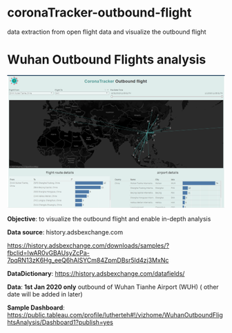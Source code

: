 # coronaTracker-outbound-flight
data extraction from open flight data and visualize the outbound flight


# Wuhan Outbound Flights analysis

![Outbound flight dashboard](/images/coronaTracket-OutboundFlightDashboard.png)


**Objective**: to visualize the outbound flight and enable in-depth analysis

**Data source**: history.adsbexchange.com 

https://history.adsbexchange.com/downloads/samples/?fbclid=IwAR0vGBAUsyZcPa-7pqRN13zK6Hg_eeQ6hAlSYCm84ZpmDBsr5ld4zj3MxNc

**DataDictionary**: https://history.adsbexchange.com/datafields/


**Data**: **1st Jan 2020 only** outbound of Wuhan Tianhe Airport (WUH) ( other date will be added in later)

**Sample Dashboard**: https://public.tableau.com/profile/lutherteh#!/vizhome/WuhanOutboundFlightsAnalysis/Dashboard1?publish=yes
